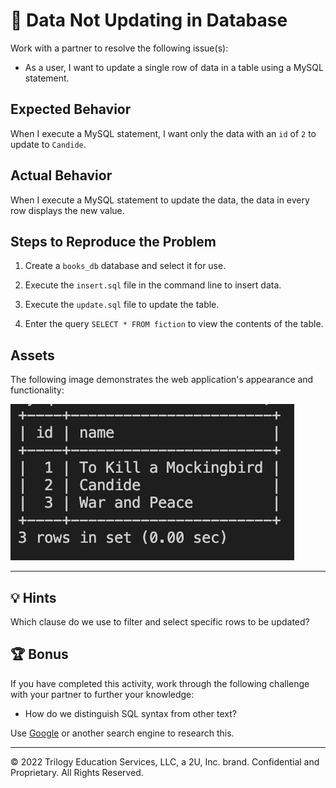 # 🐛 Data Not Updating in Database

Work with a partner to resolve the following issue(s):

* As a user, I want to update a single row of data in a table using a MySQL statement.

## Expected Behavior

When I execute a MySQL statement, I want only the data with an `id` of `2` to update to `Candide`.

## Actual Behavior

When I execute a MySQL statement to update the data, the data in every row displays the new value.

## Steps to Reproduce the Problem

1. Create a `books_db` database and select it for use.

2. Execute the `insert.sql` file in the command line to insert data.

3. Execute the `update.sql` file to update the table.

4. Enter the query `SELECT * FROM fiction` to view the contents of the table.

## Assets

The following image demonstrates the web application's appearance and functionality:

![The table lists three data entries, with "Candide" appearing in row 2.](assets/image-1.png)

---

## 💡 Hints

Which clause do we use to filter and select specific rows to be updated?

## 🏆 Bonus

If you have completed this activity, work through the following challenge with your partner to further your knowledge:

* How do we distinguish SQL syntax from other text?

Use [Google](https://www.google.com) or another search engine to research this.

---
© 2022 Trilogy Education Services, LLC, a 2U, Inc. brand. Confidential and Proprietary. All Rights Reserved.
